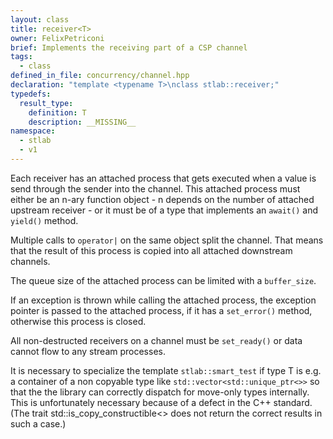 ```yaml
---
layout: class
title: receiver<T>
owner: FelixPetriconi
brief: Implements the receiving part of a CSP channel
tags:
  - class
defined_in_file: concurrency/channel.hpp
declaration: "template <typename T>\nclass stlab::receiver;"
typedefs:
  result_type:
    definition: T
    description: __MISSING__
namespace:
  - stlab
  - v1
---
```


Each receiver has an attached process that gets executed when a value is send through the sender into the channel. This attached process must either be an n-ary function object - n depends on the number of attached upstream receiver - or it must be of a type that implements an `await()` and `yield()` method.

Multiple calls to `operator|` on the same object split the channel. That means that the result of this process is copied into all attached downstream channels.

The queue size of the attached process can be limited with a `buffer_size`.

If an exception is thrown while calling the attached process, the exception pointer is passed to the attached process, if it has a `set_error()` method, otherwise this process is closed.

All non-destructed receivers on a channel must be `set_ready()` or data cannot flow to any
stream processes.

It is necessary to specialize the template `stlab::smart_test` if type T is e.g. a container of a non copyable type like `std::vector<std::unique_ptr<>>` so that the the library can correctly dispatch for move-only types internally. This is unfortunately necessary because of a defect in the C++ standard. (The trait std::is_copy_constructible<> does not return the correct results in such a case.)